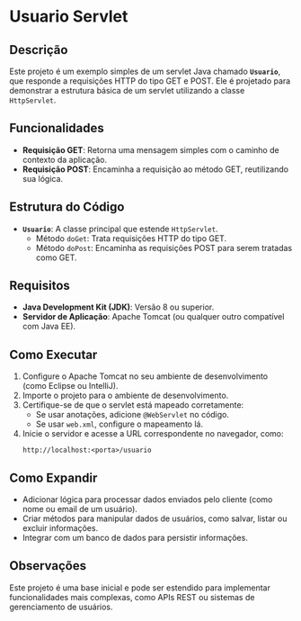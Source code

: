 # Usuario Servlet

## Descrição
Este projeto é um exemplo simples de um servlet Java chamado **`Usuario`**, que responde a requisições HTTP do tipo GET e POST. Ele é projetado para demonstrar a estrutura básica de um servlet utilizando a classe `HttpServlet`.

## Funcionalidades
- **Requisição GET**: Retorna uma mensagem simples com o caminho de contexto da aplicação.
- **Requisição POST**: Encaminha a requisição ao método GET, reutilizando sua lógica.

## Estrutura do Código
- **`Usuario`**: A classe principal que estende `HttpServlet`. 
  - Método `doGet`: Trata requisições HTTP do tipo GET.
  - Método `doPost`: Encaminha as requisições POST para serem tratadas como GET.

## Requisitos
- **Java Development Kit (JDK)**: Versão 8 ou superior.
- **Servidor de Aplicação**: Apache Tomcat (ou qualquer outro compatível com Java EE).

## Como Executar
1. Configure o Apache Tomcat no seu ambiente de desenvolvimento (como Eclipse ou IntelliJ).
2. Importe o projeto para o ambiente de desenvolvimento.
3. Certifique-se de que o servlet está mapeado corretamente:
   - Se usar anotações, adicione `@WebServlet` no código.
   - Se usar `web.xml`, configure o mapeamento lá.
4. Inicie o servidor e acesse a URL correspondente no navegador, como:
   ```
   http://localhost:<porta>/usuario
   ```

## Como Expandir
- Adicionar lógica para processar dados enviados pelo cliente (como nome ou email de um usuário).
- Criar métodos para manipular dados de usuários, como salvar, listar ou excluir informações.
- Integrar com um banco de dados para persistir informações.

## Observações
Este projeto é uma base inicial e pode ser estendido para implementar funcionalidades mais complexas, como APIs REST ou sistemas de gerenciamento de usuários.
